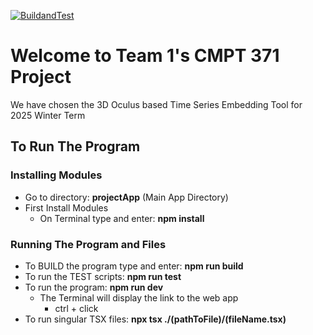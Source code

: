 [![BuildandTest](https://github.com/UniversityOfSaskatchewanCMPT371/term-project-2025-team-1/actions/workflows/BuildandTest.yml/badge.svg)](https://github.com/UniversityOfSaskatchewanCMPT371/term-project-2025-team-1/actions/workflows/BuildandTest.yml)

# Welcome to Team 1's CMPT 371 Project
We have chosen the 3D Oculus based Time Series Embedding Tool for 2025 Winter Term

## To Run The Program
### Installing Modules
* Go to directory: **projectApp** (Main App Directory)
* First Install Modules <br/>
  * On Terminal type and enter: **npm install**

### Running The Program and Files
* To BUILD the program type and enter: **npm run build**
* To run the TEST scripts: **npm run test**
* To run the program: **npm run dev**
  * The Terminal will display the link to the web app
     * ctrl + click
* To run singular TSX files: **npx tsx ./(pathToFile)/(fileName.tsx)**
